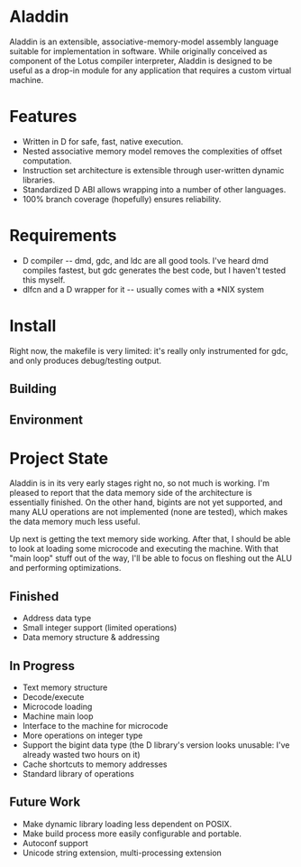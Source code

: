 Aladdin
=======

Aladdin is an extensible, associative-memory-model assembly language suitable for implementation in software. While originally conceived as component of the Lotus compiler interpreter, Aladdin is designed to be useful as a drop-in module for any application that requires a custom virtual machine.

Features
========

 * Written in D for safe, fast, native execution.
 * Nested associative memory model removes the complexities of offset computation.
 * Instruction set architecture is extensible through user-written dynamic libraries.
 * Standardized D ABI allows wrapping into a number of other languages.
 * 100% branch coverage (hopefully) ensures reliability.

Requirements
============

 * D compiler -- dmd, gdc, and ldc are all good tools. I've heard dmd compiles fastest, but gdc generates the best code, but I haven't tested this myself.
 * dlfcn and a D wrapper for it -- usually comes with a *NIX system

Install
=======

Right now, the makefile is very limited: it's really only instrumented for gdc, and only produces debug/testing output.

Building
--------
Environment
-----------

Project State
=============

Aladdin is in its very early stages right no, so not much is working. I'm pleased to report that the data memory side of the architecture is essentially finished. On the other hand, bigints are not yet supported, and many ALU operations are not implemented (none are tested), which makes the data memory much less useful.

Up next is getting the text memory side working. After that, I should be able to look at loading some microcode and executing the machine. With that "main loop" stuff out of the way, I'll be able to focus on fleshing out the ALU and performing optimizations.

Finished
--------

* Address data type
* Small integer support (limited operations)
* Data memory structure & addressing

In Progress
-----------

 * Text memory structure
 * Decode/execute
 * Microcode loading
 * Machine main loop
 * Interface to the machine for microcode
 * More operations on integer type
 * Support the bigint data type (the D library's version looks unusable: I've already wasted two hours on it)
 * Cache shortcuts to memory addresses
 * Standard library of operations

Future Work
-----------

 * Make dynamic library loading less dependent on POSIX.
 * Make build process more easily configurable and portable.
 * Autoconf support
 * Unicode string extension, multi-processing extension

